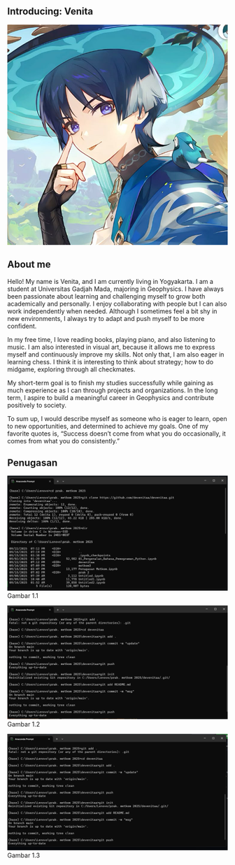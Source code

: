 ## Introducing: Venita

![alt text](https://github.com/devenitaa/devenitaa/blob/main/wanderer.jpg?raw=true)

## About me

Hello! My name is Venita, and I am currently living in Yogyakarta. I am a student at Universitas Gadjah Mada, majoring in Geophysics. I have always been passionate about learning and challenging myself to grow both academically and personally. I enjoy collaborating with people but I can also work independently when needed. Although I sometimes feel a bit shy in new environments, I always try to adapt and push myself to be more confident.

In my free time, I love reading books, playing piano, and also listening to music. I am also interested in visual art, because it allows me to express myself and continuously improve my skills. Not only that, I am also eager in learning chess. I think it is interesting to think about strategy; how to do midgame, exploring through all checkmates.

My short-term goal is to finish my studies successfully while gaining as much experience as I can through projects and organizations. In the long term, I aspire to build a meaningful career in Geophysics and contribute positively to society.

To sum up, I would describe myself as someone who is eager to learn, open to new opportunities, and determined to achieve my goals. One of my favorite quotes is, “Success doesn’t come from what you do occasionally, it comes from what you do consistently.”

## Penugasan

![alt text](https://github.com/devenitaa/devenitaa/blob/main/Gambar%201.png?raw=true)
Gambar 1.1

![alt text](https://github.com/devenitaa/devenitaa/blob/main/Gambar%202.png?raw=true)
Gambar 1.2

![alt text](https://github.com/devenitaa/devenitaa/blob/main/Gambar%203.png?raw=true)
Gambar 1.3


